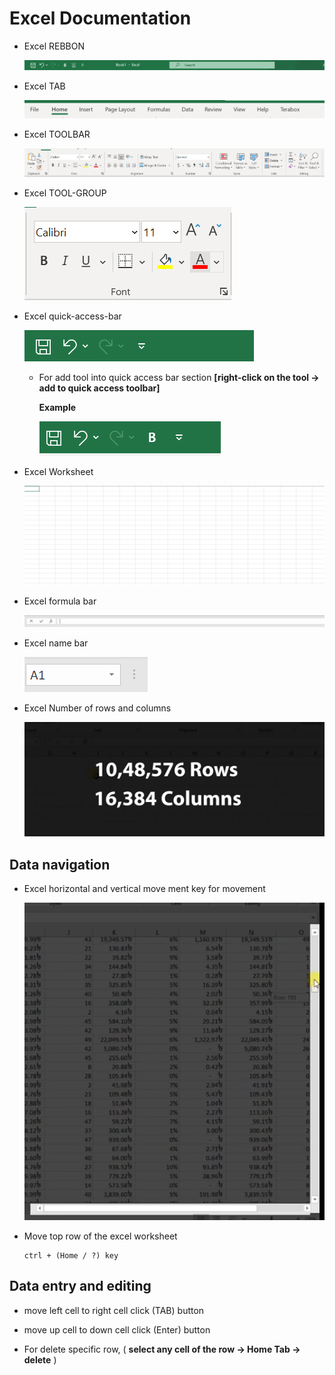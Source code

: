 # Excel Documentation

- Excel REBBON

  ![rebbon picture](document/Capture.PNG "rebbon")

- Excel TAB

  ![TAB picture](document/Capture1.PNG "EXcel TAB")

- Excel TOOLBAR

  ![tool picture](document/Capture2.PNG "Excel Toolbar")

- Excel TOOL-GROUP

  ![tool-group picture](document/Capture3.PNG "Excel Tool-group")

- Excel quick-access-bar

  ![quick-access-bar picture](document/Capture4.PNG "Excel quick-access-bar")

  - For add tool into quick access bar section **[right-click on the tool -> add to quick access toolbar]**

    **Example**

    ![quick-access-bar picture](document/Capture5.PNG "Excel quick-access-bar")

- Excel Worksheet

  ![worksheet picture](document/Capture6.PNG "Excel worksheet")

- Excel formula bar

  ![formula picture](document/Capture7.PNG "Excel formula bar")

- Excel name bar

  ![name picture](document/Capture8.PNG "Excel name bar")

- Excel Number of rows and columns

  ![name picture](document/Capture9.PNG "Excel rows and columns")

## Data navigation

- Excel horizontal and vertical move ment key for movement

  ![navigation bar picture](document/Capture10.PNG "navigation bar")

- Move top row of the excel worksheet

  ```
  ctrl + (Home / ?) key

  ```

## Data entry and editing

- move left cell to right cell click (TAB) button
- move up cell to down cell click (Enter) button

- For delete specific row, ( **select any cell of the row -> Home Tab -> delete** )
